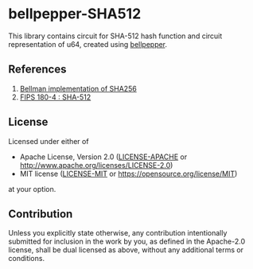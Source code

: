 # bellpepper-SHA512

This library contains circuit for SHA-512 hash function and circuit representation of u64, created using [bellpepper](https://github.com/lurk-lab/bellpepper).

## References
1. [Bellman implementation of SHA256](https://github.com/zkcrypto/bellman/blob/main/src/gadgets/sha256.rs)
2. [FIPS 180-4 : SHA-512](https://nvlpubs.nist.gov/nistpubs/FIPS/NIST.FIPS.180-4.pdf)

## License

Licensed under either of

 * Apache License, Version 2.0
   ([LICENSE-APACHE](LICENSE-APACHE) or http://www.apache.org/licenses/LICENSE-2.0)
 * MIT license
   ([LICENSE-MIT](LICENSE-MIT) or https://opensource.org/license/MIT)

at your option.

## Contribution

Unless you explicitly state otherwise, any contribution intentionally submitted
for inclusion in the work by you, as defined in the Apache-2.0 license, shall be
dual licensed as above, without any additional terms or conditions.
